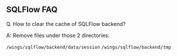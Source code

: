 ## SQLFlow FAQ

Q. How to clear the cache of SQLFlow backend?

A: Remove files under those 2 directories:

`/wings/sqlflow/backend/data/session`
`/wings/sqlflow/backend/tmp`
